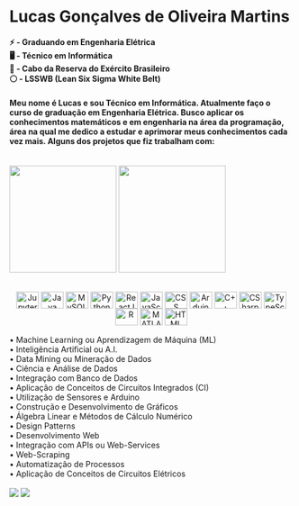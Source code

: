 # Lucas Gonçalves de Oliveira Martins
<b>⚡ - Graduando em Engenharia Elétrica </b><br>
<b>🖥️ - Técnico em Informática </b><br>
<b>🔰 - Cabo da Reserva do Exército Brasileiro </b><br>
<b>⚪ - LSSWB (Lean Six Sigma White Belt) </b><br>

####     Meu nome é Lucas e sou Técnico em Informática. Atualmente faço o curso de graduação em Engenharia Elétrica. Busco aplicar os conhecimentos matemáticos e em engenharia na área da programação, área na qual me dedico a estudar e aprimorar meus conhecimentos cada vez mais. Alguns dos projetos que fiz trabalham com:
<br>
<div>
  <img height="190" align="center" src="https://github-readme-stats.vercel.app/api?username=lucasgoncolm2003&show_icons=true&theme=dracula&include_all_commits=true"/>
  <img height="190" align="center" src="https://github-readme-stats.vercel.app/api/top-langs/?username=lucasgoncolm2003&theme=dracula&langs_count=16&layout=compact"/>
</div>
<br>
<div style="display: inline_block" align="center"><br>
  <img align="center" alt="Jupyter" height="30" width="40" src="https://cdn.jsdelivr.net/gh/devicons/devicon/icons/jupyter/jupyter-original.svg"/>
  <img align="center" alt="Java" height="30" width="40" src="https://cdn.jsdelivr.net/gh/devicons/devicon/icons/java/java-original.svg" />
  <img align="center" alt="MySQL" height="30" width="40" src="https://cdn.jsdelivr.net/gh/devicons/devicon/icons/mysql/mysql-original.svg" />
  <img align="center" alt="Python" height="30" width="40" src="https://cdn.jsdelivr.net/gh/devicons/devicon/icons/python/python-original.svg"/>
  <img align="center" alt="ReactJS" height="30" width="40" src="https://cdn.jsdelivr.net/gh/devicons/devicon/icons/react/react-original.svg"/>
  <img align="center" alt="JavaScript" height="30" width="40" src="https://cdn.jsdelivr.net/gh/devicons/devicon/icons/javascript/javascript-original.svg"/>
  <img align="center" alt="CSS" height="30" width="40" src="https://cdn.jsdelivr.net/gh/devicons/devicon/icons/css3/css3-original.svg"/>
  <img align="center" alt="Arduino" height="30" width="40" src="https://cdn.jsdelivr.net/gh/devicons/devicon/icons/arduino/arduino-original-wordmark.svg"/>
  <img align="center" alt="C++" height="30" width="40" src="https://cdn.jsdelivr.net/gh/devicons/devicon/icons/cplusplus/cplusplus-original.svg"/>
  <img align="center" alt="CSharp" height="30" width="40" src="https://cdn.jsdelivr.net/gh/devicons/devicon/icons/csharp/csharp-original.svg"/>
  <img align="center" alt="TypeScript" height="30" width="40" src="https://cdn.jsdelivr.net/gh/devicons/devicon/icons/typescript/typescript-plain.svg"/>
  <img align="center" alt="R" height="30" width="40" src="https://cdn.jsdelivr.net/gh/devicons/devicon/icons/r/r-original.svg"/>
  <img align="center" alt="MATLAB" height="30" width="40" src="https://cdn.jsdelivr.net/gh/devicons/devicon/icons/matlab/matlab-original.svg"/>
  <img align="center" alt="HTML" height="30" width="40" src="https://cdn.jsdelivr.net/gh/devicons/devicon/icons/html5/html5-original.svg"/>
</div>
<br>
 •  Machine Learning ou Aprendizagem de Máquina (ML) <br>
 •  Inteligência Artificial ou A.I. <br>
 •  Data Mining ou Mineração de Dados <br>
 •  Ciência e Análise de Dados  <br>
 •  Integração com Banco de Dados <br>
 •  Aplicação de Conceitos de Circuitos Integrados (CI) <br>
 •  Utilização de Sensores e Arduino <br>
 •  Construção e Desenvolvimento de Gráficos <br>
 •  Álgebra Linear e Métodos de Cálculo Numérico <br>
 •  Design Patterns <br>
 •  Desenvolvimento Web <br>
 •  Integração com APIs ou Web-Services <br>
 •  Web-Scraping <br>
 •  Automatização de Processos <br>
 •  Aplicação de Conceitos de Circuitos Elétricos <br>
<br>
<div style="display: inline_block" align="center><br>
  <a href="https://www.linkedin.com/in/lucas-gonçalves-de-oliveira-martins-1092451b5/" target="_blank"><img src="https://img.shields.io/badge/LinkedIn-0077B5?style=for-the-badge&logo=linkedin&logoColor=white" target="_blank"></a>
  <a href="https://www.instagram.com/lucao_gom/" target="_blank"><img src="https://img.shields.io/badge/Instagram-E4405F?style=for-the-badge&logo=instagram&logoColor=white" target="_blank"></a>
